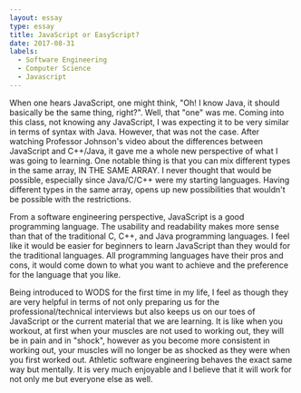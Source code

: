 ```yaml
---
layout: essay
type: essay
title: JavaScript or EasyScript?
date: 2017-08-31
labels:
  - Software Engineering
  - Computer Science
  - Javascript
---
```


When one hears JavaScript, one might think, "Oh! I know Java, it should basically be the same thing, right?". Well, that "one"
was me. Coming into this class, not knowing any JavaScript, I was expecting it to be very similar in terms of syntax with Java.
However, that was not the case. After watching Professor Johnson's video about the differences between JavaScript and C++/Java,
it gave me a whole new perspective of what I was going to learning. One notable thing is that you can mix different
types in the same array, IN THE SAME ARRAY. I never thought that would be possible, especially since Java/C/C++ were my starting
languages. Having different types in the same array, opens up new possibilities that wouldn't be possible with the restrictions.

From a software engineering perspective, JavaScript is a good programming language. The usability and readability makes more sense
than that of the traditional C, C++, and Java programming languages. I feel like it would be easier for beginners to learn 
JavaScript than they would for the traditional languages. All programming languages have their pros and cons, it would come down to
what you want to achieve and the preference for the language that you like.

Being introduced to WODS for the first time in my life, I feel as though they are very helpful in terms of not only preparing us for 
the professional/technical interviews but also keeps us on our toes of JavaScript or the current material that we are learning.
It is like when you workout, at first when your muscles are not used to working out, they will be in pain and in
"shock", however as you become more consistent in working out, your muscles will no longer be as shocked as they were when you first
worked out. Athletic software engineering behaves the exact same way but mentally. It is very much enjoyable and I believe that it
will work for not only me but everyone else as well.
